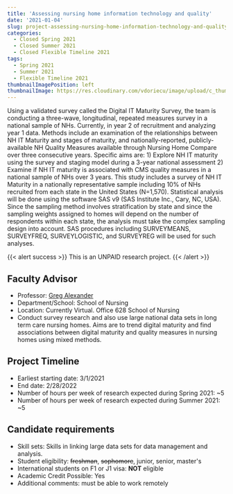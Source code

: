 ```yaml
---
title: 'Assessing nursing home information technology and quality'
date: '2021-01-04'
slug: project-assessing-nursing-home-information-technology-and-quality
categories:
  - Closed Spring 2021
  - Closed Summer 2021
  - Closed Flexible Timeline 2021
tags:
  - Spring 2021
  - Summer 2021
  - Flexible Timeline 2021
thumbnailImagePosition: left
thumbnailImage: https://res.cloudinary.com/vdoriecu/image/upload/c_thumb,w_200,g_face/v1579110178/construction_c6dqbd.png
---
```

Using a validated survey called the Digital IT Maturity Survey, the team is conducting a three-wave, longitudinal, repeated measures survey in a national sample of NHs. Currently, in year 2 of recruitment and analyzing year 1 data. Methods include an examination of the relationships between NH IT Maturity and stages of maturity, and nationally-reported, publicly-available NH Quality Measures available through Nursing Home Compare over three consecutive years. Specific aims are: 1) Explore NH IT maturity using the survey and staging model during a 3-year national assessment 2) Examine if NH IT maturity is associated with CMS quality measures in a national sample of NHs over 3 years. This study includes a survey of NH IT Maturity in a nationally representative sample including 10% of NHs recruited from each state in the United States (N=1,570). Statistical analysis will be done using the software SAS v9 (SAS Institute Inc., Cary, NC, USA). Since the sampling method involves stratification by state and since the sampling weights assigned to homes will depend on the number of respondents within each state, the analysis must take the complex sampling design into account. SAS procedures including SURVEYMEANS, SURVEYFREQ, SURVEYLOGISTIC, and SURVEYREG will be used for such analyses.

<!--more-->

{{< alert success >}}
This is an UNPAID research project.
{{< /alert >}}

## Faculty Advisor
+ Professor: [Greg Alexander](https://www.nursing.columbia.edu/profile/gregory-l-alexander-phd)
+ Department/School: School of Nursing
+ Location: Currently Virtual. Office 628 School of Nursing
+ Conduct survey research and also use large national data sets in long term care nursing homes. Aims are to trend digital maturity and find associations between digital maturity and quality measures in nursing homes using mixed methods.

## Project Timeline
+ Earliest starting date: 3/1/2021
+ End date: 2/28/2022
+ Number of hours per week of research expected during Spring 2021: ~5
+ Number of hours per week of research expected during Summer 2021: ~5

## Candidate requirements
+ Skill sets: Skills in linking large data sets for data management and analysis. 
+ Student eligibility: ~~freshman~~, ~~sophomore~~, junior, senior, master's
+ International students on F1 or J1 visa: **NOT** eligible
+ Academic Credit Possible: Yes
+ Additional comments: must be able to work remotely

